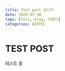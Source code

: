 ```yaml
---
title: Test post 입니다.
date: 2020-07-30
tags: [test, blog, 어렵다]
categories: AIFFEL
---
```


# TEST POST

테스트 중